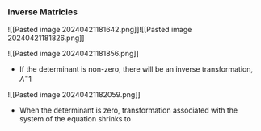 ### Inverse Matricies

![[Pasted image 20240421181642.png]]![[Pasted image 20240421181826.png]]

![[Pasted image 20240421181856.png]]
- If the determinant is non-zero, there will be an inverse transformation, $A^-1$ 

![[Pasted image 20240421182059.png]]
- When the determinant is zero, transformation associated with the system of the equation shrinks to 